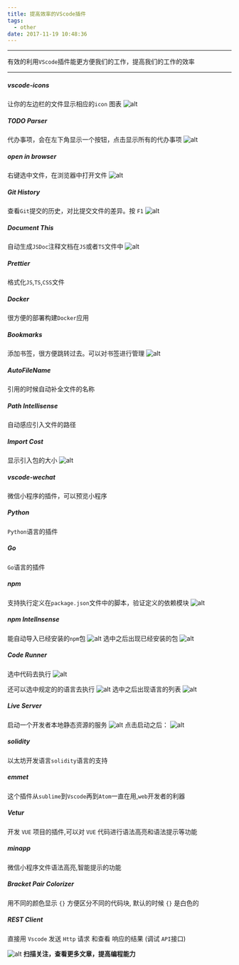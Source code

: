 ```yaml
---
title: 提高效率的VScode插件
tags:
  - other
date: 2017-11-19 10:48:36
---
```


-----------------------------------

有效的利用`VScode`插件能更方便我们的工作，提高我们的工作的效率

----------------------------------

<!--more-->

##### vscode-icons

让你的左边栏的文件显示相应的`icon` 图表 
![alt](/images/vscode好用的插件/vscode_icons.png)

##### TODO Parser 

代办事项，会在左下角显示一个按钮，点击显示所有的代办事项
![alt](/images/vscode好用的插件/todo_parser.png)

##### open in browser

右键选中文件，在浏览器中打开文件
![alt](/images/vscode好用的插件/open_in_browser.png)

##### Git History

查看`Git`提交的历史，对比提交文件的差异。按 `F1`
![alt](/images/vscode好用的插件/git_history.png)

##### Document This

自动生成`JSDoc`注释文档在`JS`或者`TS`文件中
![alt](/images/vscode好用的插件/document_this.png)

##### Prettier

格式化`JS`,`TS`,`CSS`文件

##### Docker

很方便的部署构建`Docker`应用

##### Bookmarks

添加书签，很方便跳转过去。可以对书签进行管理
![alt](/images/vscode好用的插件/bookmarks.png)

##### AutoFileName

引用的时候自动补全文件的名称

##### Path Intellisense

自动感应引入文件的路径

##### Import Cost

显示引入包的大小
![alt](/images/vscode好用的插件/import_cost.png)

##### vscode-wechat

微信小程序的插件，可以预览小程序

##### Python 

`Python`语言的插件

##### Go 

`Go`语言的插件

##### npm

支持执行定义在`package.json`文件中的脚本，验证定义的依赖模块
![alt](/images/vscode好用的插件/npm.png)

##### npm Intellnsense

能自动导入已经安装的`npm`包
![alt](/images/vscode好用的插件/npm_intellnsense.png)
选中之后出现已经安装的包
![alt](/images/vscode好用的插件/npm_intellnsense_show.png)

##### Code Runner

选中代码去执行
![alt](/images/vscode好用的插件/runner_code_select.png)

还可以选中规定的的语言去执行
![alt](/images/vscode好用的插件/runner_code_language.png)
选中之后出现语言的列表
![alt](/images/vscode好用的插件/runner_code_language_select.png)

##### Live Server

启动一个开发者本地静态资源的服务
![alt](/images/vscode好用的插件/go_live.png)
点击启动之后：
![alt](/images/vscode好用的插件/go_live_running.png)

##### solidity

以太坊开发语言`solidity`语言的支持

##### emmet

这个插件从`sublime`到`Vscode`再到`Atom`一直在用,`web`开发者的利器

##### Vetur

开发 `VUE` 项目的插件,可以对 `VUE` 代码进行语法高亮和语法提示等功能 

##### minapp

微信小程序文件语法高亮,智能提示的功能

##### Bracket Pair Colorizer

用不同的颜色显示 `{}` 方便区分不同的代码块, 默认的时候 `{}` 是白色的

##### REST Client

直接用 `Vscode` 发送 `Http` 请求 和查看 响应的结果 (调试 `API`接口)

![alt](/images/Wechatcode.jpg)
**扫描关注，查看更多文章，提高编程能力**





